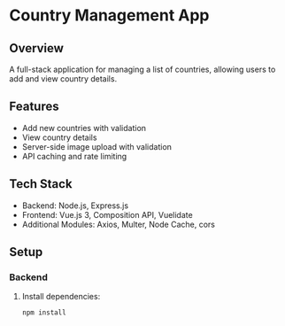 # Country Management App

## Overview
A full-stack application for managing a list of countries, allowing users to add and view country details.

## Features
- Add new countries with validation
- View country details
- Server-side image upload with validation
- API caching and rate limiting

## Tech Stack
- Backend: Node.js, Express.js
- Frontend: Vue.js 3, Composition API, Vuelidate
- Additional Modules: Axios, Multer, Node Cache, cors

## Setup

### Backend
1. Install dependencies:
   ```bash
   npm install
